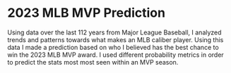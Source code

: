 # 2023 MLB MVP Prediction
 
Using data over the last 112 years from Major League Baseball, I analyzed trends and patterns towards what makes an MLB caliber player. Using this data I made a prediction based on who I believed has the best chance to win the 2023 MLB MVP award. I used different probability metrics in order to predict the stats most most seen within an MVP season.
